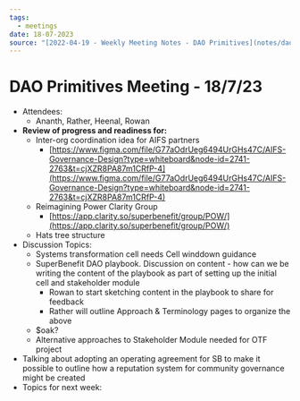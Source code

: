 ```yaml
---
tags:
  - meetings
date: 18-07-2023
source: "[2022-04-19 - Weekly Meeting Notes - DAO Primitives](notes/dao-primitives/primitives-archive/primitives-docs/2022-04-19%20-%20Weekly%20Meeting%20Notes%20-%20DAO%20Primitives.md)"
---
```


# DAO Primitives Meeting - **18/7/23**

- Attendees:
	- Ananth, Rather, Heenal, Rowan 
- **Review of progress and readiness for:**
	- Inter-org coordination idea for AIFS partners
		- [https://www.figma.com/file/G77aOdrUeg6494UrGHs47C/AIFS-Governance-Design?type=whiteboard&node-id=2741-2763&t=cjXZR8PA87m1CRfP-4](https://www.figma.com/file/G77aOdrUeg6494UrGHs47C/AIFS-Governance-Design?type=whiteboard&node-id=2741-2763&t=cjXZR8PA87m1CRfP-4)
	- Reimagining Power Clarity Group
		- [https://app.clarity.so/superbenefit/group/POW/](https://app.clarity.so/superbenefit/group/POW/)
	- Hats tree structure
- Discussion Topics:
	-  Systems transformation cell needs Cell winddown guidance
	- SuperBenefit DAO playbook. Discussion on content - how can we be writing the content of the playbook as part of setting up the initial cell and stakeholder module 
		- Rowan to start sketching content in the playbook to share for feedback 
		- Rather will outline Approach & Terminology pages to organize the above
	- $oak?
	- Alternative approaches to Stakeholder Module needed for OTF project
- Talking about adopting an operating agreement for SB to make it possible to outline how a reputation system for community governance might be created 
- Topics for next week:
